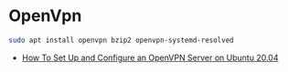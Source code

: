 # OpenVpn

```bash
sudo apt install openvpn bzip2 openvpn-systemd-resolved
```

- [How To Set Up and Configure an OpenVPN Server on Ubuntu 20.04](https://www.digitalocean.com/community/tutorials/how-to-set-up-and-configure-an-openvpn-server-on-ubuntu-20-04)
